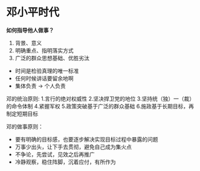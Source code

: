 # 邓小平时代



**如何指导他人做事？**

1. 背景、意义
2. 明确重点、指明落实方式
3. 广泛的群众思想基础、优胜劣汰



- 时间是检验真理的唯一标准
- 任何时候讲话要留余地啊
- 集体负责 -> 个人负责



邓的统治原则:
    1.言行的绝对权威性
    2.坚决捍卫党的地位
    3.坚持统（独）一（裁）的命令体制
    4.紧握军权
    5.政策突破基于广泛的群众基础
    6.施政基于长期目标，再制定短期目标



邓的做事原则：

- 要有明确的目标感，也要逐步解决实现目标过程中暴露的问题
- 万事少出头，让下手去贯彻，避免自己成为集火点
- 不争论，先尝试，见效之后再推广
- 冷静观察，稳住阵脚，沉着应付，有所作为

